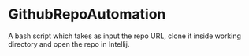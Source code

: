 # GithubRepoAutomation
A bash script which takes as input the repo URL, clone it inside working directory and open the repo in Intellij.
